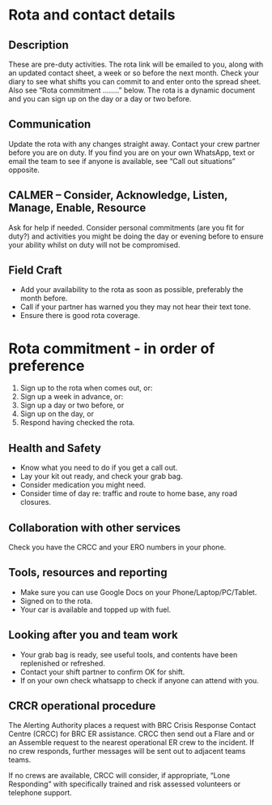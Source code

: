 # Rota and contact details

## Description

These are pre-duty activities. The rota link will be emailed to you, along with an updated contact sheet, a week or so before the next month. Check your diary to see what shifts you can commit to and enter onto the spread sheet. Also see “Rota commitment ……..” below. The rota is a dynamic document and you can sign up on the day or a day or two before.

## Communication

Update the rota with any changes straight away.  Contact your crew partner before you are on duty.
If you find you are on your own WhatsApp, text or email the team to see if anyone is available, see “Call out situations” opposite.

## CALMER – Consider, Acknowledge, Listen, Manage, Enable, Resource

Ask for help if needed.  Consider personal commitments (are you fit for duty?) and activities you might be doing the day or evening before to ensure your ability whilst on duty will not be compromised.

## Field Craft

* Add your availability to the rota as soon as possible, preferably the month before.
* Call if your partner has warned you they may not hear their text tone.
* Ensure there is good rota coverage.

# Rota commitment - in order of preference

1. Sign up to the rota when comes out, or:
2. Sign up a week in advance, or:
3. Sign up a day or two before, or
4. Sign up on the day, or
5. Respond having checked the rota.

## Health and Safety

* Know what you need to do if you get a call out.
* Lay your kit out ready, and check your grab bag.
* Consider medication you might need.
* Consider time of day re: traffic and route to home base, any road closures.

## Collaboration with other services

Check you have the CRCC and your ERO numbers in your phone.

## Tools, resources and reporting

* Make sure you can use Google Docs on your Phone/Laptop/PC/Tablet.
* Signed on to the rota.
* Your car is available and topped up with fuel.

## Looking after you and team work

* Your grab bag is ready, see useful tools, and contents have been replenished or refreshed.
* Contact your shift partner to confirm OK for shift.
* If on your own check whatsapp to check if anyone can attend with you.

## CRCR operational procedure

The Alerting Authority places a request with BRC Crisis Response Contact Centre (CRCC) for BRC ER assistance. CRCC then send out a Flare and or an Assemble request to the nearest operational ER crew to the incident. If no crew responds, further messages will be sent out to adjacent teams teams.  

If no crews are available, CRCC will consider, if appropriate, “Lone Responding” with specifically trained and risk assessed volunteers or telephone support.
